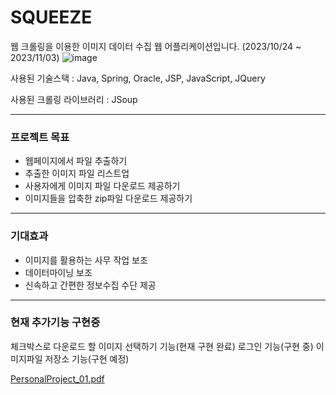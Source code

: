 # SQUEEZE

웹 크롤링을 이용한 이미지 데이터 수집 웹 어플리케이션입니다. 
(2023/10/24 ~ 2023/11/03)
![image](https://github.com/KimYuKyeong00/PPJ1/assets/152937847/ced07181-c65e-4242-8326-a6b8a1f714aa)

사용된 기술스택 : Java, Spring, Oracle, JSP, JavaScript, JQuery


사용된 크롤링 라이브러리 : JSoup

----
### 프로젝트 목표
- 웹페이지에서 파일 추출하기
- 추출한 이미지 파일 리스트업
- 사용자에게 이미지 파일 다운로드 제공하기
- 이미지들을 압축한 zip파일 다운로드 제공하기

---
### 기대효과
- 이미지를 활용하는 사무 작업 보조
- 데이터마이닝 보조
- 신속하고 간편한 정보수집 수단 제공
---------------
### 현재 추가기능 구현중
체크박스로 다운로드 할 이미지 선택하기 기능(현재 구현 완료)
로그인 기능(구현 중)
이미지파일 저장소 기능(구현 예정)



[PersonalProject_01.pdf](https://github.com/KimYuKyeong00/PPJ1/files/13871338/PersonalProject_01.pdf)


